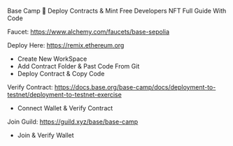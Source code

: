 Base Camp 🎁 Deploy Contracts & Mint Free Developers NFT Full Guide With Code

Faucet: https://www.alchemy.com/faucets/base-sepolia


Deploy Here: https://remix.ethereum.org
- Create New WorkSpace
- Add Contract Folder & Past Code From Git
- Deploy Contract & Copy Code


Verify Contract: https://docs.base.org/base-camp/docs/deployment-to-testnet/deployment-to-testnet-exercise
- Connect Wallet & Verify Contract


Join Guild: https://guild.xyz/base/base-camp
- Join & Verify Wallet
